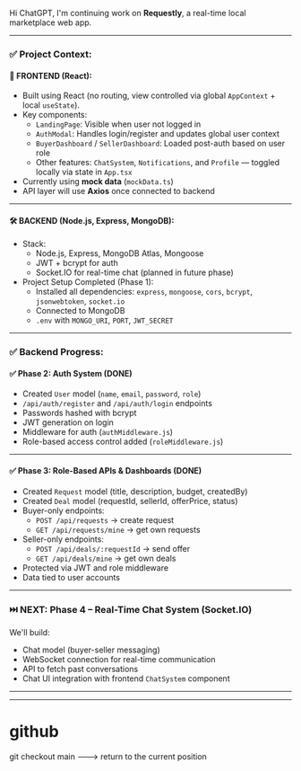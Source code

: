 Hi ChatGPT, I'm continuing work on **Requestly**, a real-time local marketplace web app.

---

### ✅ Project Context:

#### 🚀 FRONTEND (React):
- Built using React (no routing, view controlled via global `AppContext` + local `useState`).
- Key components:
  - `LandingPage`: Visible when user not logged in
  - `AuthModal`: Handles login/register and updates global user context
  - `BuyerDashboard` / `SellerDashboard`: Loaded post-auth based on user role
  - Other features: `ChatSystem`, `Notifications`, and `Profile` — toggled locally via state in `App.tsx`
- Currently using **mock data** (`mockData.ts`)
- API layer will use **Axios** once connected to backend

---

#### 🛠️ BACKEND (Node.js, Express, MongoDB):
- Stack:
  - Node.js, Express, MongoDB Atlas, Mongoose
  - JWT + bcrypt for auth
  - Socket.IO for real-time chat (planned in future phase)
- Project Setup Completed (Phase 1):
  - Installed all dependencies: `express`, `mongoose`, `cors`, `bcrypt`, `jsonwebtoken`, `socket.io`
  - Connected to MongoDB
  - `.env` with `MONGO_URI`, `PORT`, `JWT_SECRET`

---

### ✅ Backend Progress:

#### ✅ **Phase 2: Auth System** (DONE)
- Created `User` model (`name`, `email`, `password`, `role`)
- `/api/auth/register` and `/api/auth/login` endpoints
- Passwords hashed with bcrypt
- JWT generation on login
- Middleware for auth (`authMiddleware.js`)
- Role-based access control added (`roleMiddleware.js`)

---

#### ✅ **Phase 3: Role-Based APIs & Dashboards** (DONE)
- Created `Request` model (title, description, budget, createdBy)
- Created `Deal` model (requestId, sellerId, offerPrice, status)
- Buyer-only endpoints:
  - `POST /api/requests` → create request
  - `GET /api/requests/mine` → get own requests
- Seller-only endpoints:
  - `POST /api/deals/:requestId` → send offer
  - `GET /api/deals/mine` → get own deals
- Protected via JWT and role middleware
- Data tied to user accounts

---

### ⏭️ NEXT: **Phase 4 – Real-Time Chat System (Socket.IO)**

We'll build:
- Chat model (buyer-seller messaging)
- WebSocket connection for real-time communication
- API to fetch past conversations
- Chat UI integration with frontend `ChatSystem` component



-----
-----





# github




git checkout main       ---> return to the current position 



